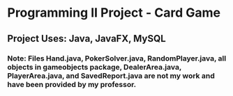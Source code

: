 # Programming II Project - Card Game
## Project Uses: Java, JavaFX, MySQL
### Note: Files Hand.java, PokerSolver.java, RandomPlayer.java, all objects in gameobjects package, DealerArea.java, PlayerArea.java, and SavedReport.java are not my work and have been provided by my professor.


